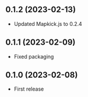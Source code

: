 ## 0.1.2 (2023-02-13)

- Updated Mapkick.js to 0.2.4

## 0.1.1 (2023-02-09)

- Fixed packaging

## 0.1.0 (2023-02-08)

- First release
